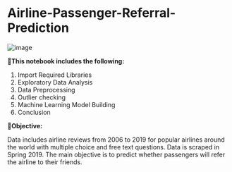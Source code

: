 # Airline-Passenger-Referral-Prediction
![image]([https://encrypted-tbn0.gstatic.com/images?q=tbn:ANd9GcS9T18itd17uvHUrZEGmQu5pTwaT4RM-1wX9aOSF0zCAg&s](https://user-images.githubusercontent.com/109894515/203723816-18bffc0e-eb59-4a38-9fbf-b4e5740734c0.jpg))

**📱This notebook includes the following:**

1. Import Required Libraries
2. Exploratory Data Analysis
3. Data Preprocessing
4. Outlier checking
5. Machine Learning Model Building
6. Conclusion
    
**📱Objective:**   
    
Data includes airline reviews from 2006 to 2019 for popular airlines around the world with multiple choice and free text questions. Data is scraped in Spring 2019. The main objective is to predict whether passengers will refer the airline to their friends.
